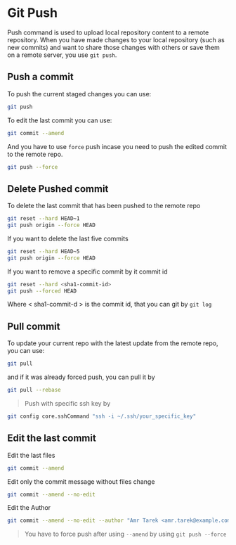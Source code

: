 # Git Push
Push command is used to upload local repository content to a remote repository. When you have made changes to your local repository (such as new commits) and want to share those changes with others or save them on a remote server, you use `git push`.
## Push a commit

To push the current staged changes you can use:
``` bash
git push
```

To edit the last commit you can use: 
```bash
git commit --amend
```

And you have to use `force` push incase you need to push the edited commit to the remote repo.
``` bash
git push --force
```

## Delete Pushed commit
To delete the last commit that has been pushed to the remote repo
```bash
git reset --hard HEAD~1
git push origin --force HEAD
```
If you want to delete the last five commits
```bash
git reset --hard HEAD~5
git push origin --force HEAD
```
If you want to remove a specific commit by it commit id
```bash
git reset --hard <sha1-commit-id>
git push --forced HEAD
```
Where < sha1-commit-d > is the commit id, that you can git by `git log`

## Pull commit
To update your current repo with the latest update from the remote repo, you can use:
```bash
git pull
```
and if it was already forced push, you can pull it by
```bash
git pull --rebase
```


> Push with specific ssh key by
``` bash
git config core.sshCommand "ssh -i ~/.ssh/your_specific_key"
```

## Edit the last commit
Edit the last files
``` bash
git commit --amend
```
Edit only the commit message without files change
``` bash
git commit --amend --no-edit
```
Edit the Author
``` bash
git commit --amend --no-edit --author "Amr Tarek <amr.tarek@example.com>"
```
> You have to force push after using `--amend` by using `git push --force`